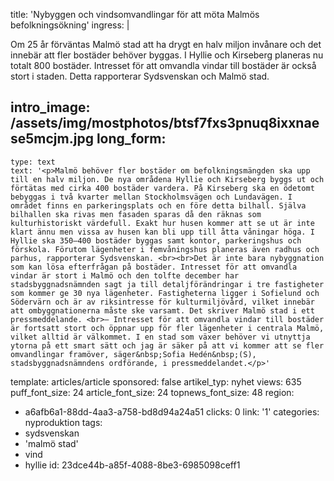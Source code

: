 title: 'Nybyggen och vindsomvandlingar för att möta Malmös befolkningsökning'
ingress: |
  <p>Om 25 år förväntas Malmö stad att ha drygt en halv miljon invånare och det innebär att fler bostäder behöver byggas. I Hyllie och Kirseberg planeras nu totalt 800 bostäder. Intresset för att omvandla vindar till bostäder är också stort i staden. Detta rapporterar Sydsvenskan och Malmö stad.
  </p>
  
intro_image: /assets/img/mostphotos/btsf7fxs3pnuq8ixxnaese5mcjm.jpg
long_form:
  -
    type: text
    text: '<p>Malmö behöver fler bostäder om befolkningsmängden ska upp till en halv miljon. De nya områdena Hyllie och Kirseberg byggs ut och förtätas med cirka 400 bostäder vardera. På Kirseberg ska en ödetomt bebyggas i två kvarter mellan Stockholmsvägen och Lundavägen. I området finns en parkeringsplats och en före detta bilhall. Själva bilhallen ska rivas men fasaden sparas då den räknas som kulturhistoriskt värdefull. Exakt hur husen kommer att se ut är inte klart ännu men vissa av husen kan bli upp till åtta våningar höga. I Hyllie ska 350–400 bostäder byggas samt kontor, parkeringshus och förskola. Förutom lägenheter i femvåningshus planeras även radhus och parhus, rapporterar Sydsvenskan. <br><br>Det är inte bara nybyggnation som kan lösa efterfrågan på bostäder. Intresset för att omvandla vindar är stort i Malmö och den tolfte december har stadsbyggnadsnämnden sagt ja till detaljförändringar i tre fastigheter som kommer ge 30 nya lägenheter. Fastigheterna ligger i Sofielund och Södervärn och är av riksintresse för kulturmiljövård, vilket innebär att ombyggnationerna måste ske varsamt. Det skriver Malmö stad i ett pressmeddelande. <br>– Intresset för att omvandla vindar till bostäder är fortsatt stort och öppnar upp för fler lägenheter i centrala Malmö, vilket alltid är välkommet. I en stad som växer behöver vi utnyttja ytorna på ett smart sätt och jag är säker på att vi kommer att se fler omvandlingar framöver, säger&nbsp;Sofia Hedén&nbsp;(S), stadsbyggnadsnämndens ordförande, i pressmeddelandet.</p>'
template: articles/article
sponsored: false
artikel_typ: nyhet
views: 635
puff_font_size: 24
article_font_size: 24
topnews_font_size: 48
region:
  - a6afb6a1-88dd-4aa3-a758-bd8d94a24a51
clicks: 0
link: '1'
categories: nyproduktion
tags:
  - sydsvenskan
  - 'malmö stad'
  - vind
  - hyllie
id: 23dce44b-a85f-4088-8be3-6985098ceff1
